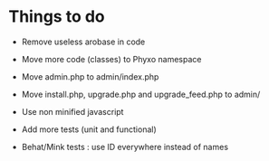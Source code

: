 Things to do
============

 * Remove useless arobase in code
 * Move more code (classes) to Phyxo namespace
 * Move admin.php to admin/index.php
 * Move install.php, upgrade.php and upgrade_feed.php to admin/

 * Use non minified javascript
 * Add more tests (unit and functional)
 * Behat/Mink tests : use ID everywhere instead of names
